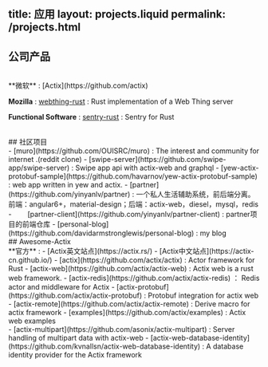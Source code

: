 title:   应用
layout: projects.liquid
permalink: /projects.html
---
<section >
<div >

## 公司产品

<br>
**微软** : [Actix](https://github.com/actix)

**Mozilla** : [webthing-rust](https://github.com/mozilla-iot/webthing-rust) : Rust implementation of a Web Thing server

<!-- &emsp;&emsp;&emsp;&emsp;[mozilla-iot/webthing-rust](https://github.com/mozilla-iot/webthing-rust) : Rust implementation of a Web Thing server -->

**Functional Software** : [sentry-rust](https://github.com/getsentry/sentry-rust) : Sentry for Rust

<br>
## 社区项目

<br>
- [muro](https://github.com/OUISRC/muro) : The interest and community for internet .(reddit clone)
- [swipe-server](https://github.com/swipe-app/swipe-server) : Swipe app api with actix-web and graphql
- [yew-actix-protobuf-sample](https://github.com/havarnov/yew-actix-protobuf-sample) : web app written in yew and actix.
- [partner](https://github.com/yinyanlv/partner) : 一个私人生活辅助系统，前后端分离。前端：angular6+，material-design；后端：actix-web，diesel，mysql，redis
  - &emsp;&emsp;[partner-client](https://github.com/yinyanlv/partner-client) : partner项目的前端仓库
- [personal-blog](https://github.com/davidarmstronglewis/personal-blog) : my blog

<br>
## Awesome-Actix

<br>
**官方** : 
- [Actix英文站点](https://actix.rs/) 
- [Actix中文站点](https://actix-cn.github.io/)
- [actix](https://github.com/actix/actix) : Actor framework for Rust
- [actix-web](https://github.com/actix/actix-web) : Actix web is a rust web framework.
- [actix-redis](https://github.com/actix/actix-redis) ： Redis actor and middleware for Actix
- [actix-protobuf](https://github.com/actix/actix-protobuf) : Protobuf integration for actix web
- [actix-remote](https://github.com/actix/actix-remote) : Derive macro for actix framework
- [examples](https://github.com/actix/examples) : Actix web examples

<br>
- [actix-multipart](https://github.com/asonix/actix-multipart) : Server handling of multipart data with actix-web
- [actix-web-database-identity](https://github.com/kvnallsn/actix-web-database-identity) : A database identity provider for the Actix framework



</div>
</section>